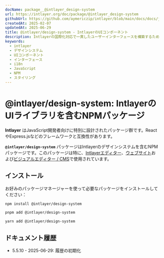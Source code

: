 ```yaml
---
docName: package__@intlayer_design-system
url: https://intlayer.org/doc/package/@intlayer_design-system
githubUrl: https://github.com/aymericzip/intlayer/blob/main/docs/docs/ja/packages/@intlayer/design-system/index.md
createdAt: 2025-02-07
updatedAt: 2025-06-29
title: @intlayer/design-system - IntlayerのUIコンポーネント
description: Intlayerの国際化対応で一貫したユーザーインターフェースを構築するためのデザインシステムコンポーネントとUI要素を含むNPMパッケージ。
keywords:
  - intlayer
  - デザインシステム
  - UIコンポーネント
  - インターフェース
  - i18n
  - JavaScript
  - NPM
  - スタイリング
---
```


# @intlayer/design-system: IntlayerのUIライブラリを含むNPMパッケージ

**Intlayer** はJavaScript開発者向けに特別に設計されたパッケージ群です。ReactやExpress.jsなどのフレームワークと互換性があります。

**`@intlayer/design-system`** パッケージはIntlayerのデザインシステムを含むNPMパッケージです。このパッケージは特に、[Intlayerエディター](https://github.com/aymericzip/intlayer/tree/main/docs/ja/packages/intlayer-editor/index.md)、[ウェブサイト](https://intlayer.org)および[ビジュアルエディター / CMS](https://intlayer.org/dashboard)で使用されています。

## インストール

お好みのパッケージマネージャーを使って必要なパッケージをインストールしてください：

```bash packageManager="npm"
npm install @intlayer/design-system
```

```bash packageManager="pnpm"
pnpm add @intlayer/design-system
```

```bash packageManager="yarn"
yarn add @intlayer/design-system
```

## ドキュメント履歴

- 5.5.10 - 2025-06-29: 履歴の初期化
